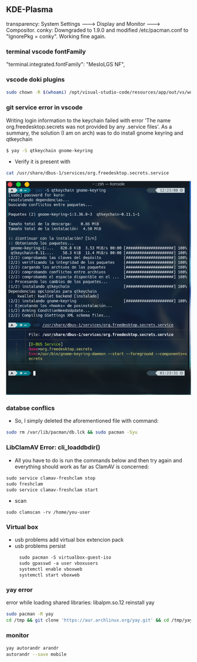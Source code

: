 ## KDE-Plasma

transparency:
System Settings ---> Display and Monitor ---> Compositor.
conky:
Downgraded to 1.9.0 and modified /etc/pacman.conf to "IgnorePkg = conky". Working fine again.

### terminal vscode fontFamily

"terminal.integrated.fontFamily": "MesloLGS NF",

### vscode doki plugins

```sh
sudo chown -R $(whoami) /opt/visual-studio-code/resources/app/out/vs/workbench
```

### git service error in vscode

Writing login information to the keychain failed with error 'The name org.freedesktop.secrets was not provided by any .service files'.
As a summary, the solution (I am on arch) was to do install gnome keyring and qtkeychain

```sh
$ yay -S qtkeychain gnome-keyring
```

- Verify it is present with

```sh
cat /usr/share/dbus-1/services/org.freedesktop.secrets.service
```

![img](/images/giterror.png)

### databse conflics

- So, I simply deleted the aforementioned file with command:

```sh
sudo rm /var/lib/pacman/db.lck && sudo pacman -Syu
```

### LibClamAV Error: cli_loaddbdir()

- All you have to do is run the commands below and then try again and everything should work as far as ClamAV is concerned:

```
sudo service clamav-freshclam stop
sudo freshclam
sudo service clamav-freshclam start
```

- scan

```
sudo clamscan -rv /home/you-user
```

### Virtual box

- usb problems
  add virtual box extencion pack
- usb problems persist

```
     sudo pacman -S virtualbox-guest-iso
     sudo gpasswd -a user vboxusers
     systemctl enable vboxweb
     systemctl start vboxweb
```

### yay error

error while loading shared libraries: libalpm.so.12
reinstall yay

```sh
sudo pacman -R yay
cd /tmp && git clone 'https://aur.archlinux.org/yay.git' && cd /tmp/yay && makepkg -si && cd ~ && rm -rf /tmp/yay/
```
### monitor
```sh
yay autorandr arandr
autorandr --save mobile
```